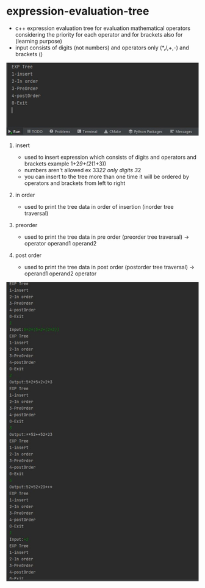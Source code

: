# expression-evaluation-tree
- c++ expression evaluation tree for evaluation mathematical operators considering the priority for each operator and for brackets also for (learning purpose)
- input consists of digits (not numbers) and operators only (*,/,+,-) and brackets ()

![cli preview image](cli_preview.JPG)

1. insert
    - used to insert expression which consists of digits and operators and brackets example 1+2*9+(2*(1+3))
    - numbers aren't allowed ex 33*22 only digits 3*2
    - you can insert to the tree more than one time it will be ordered by operators and brackets from left to right
  
2. in order
    - used to print the tree data in order of insertion (inorder tree traversal)
3. preorder
    - used to print the tree data in pre order (preorder tree traversal) -> operator operand1 operand2
4. post order
    - used to print the tree data in post order (postorder tree traversal) -> operand1 operand2 operator

![cli sample input image](sample.JPG)

